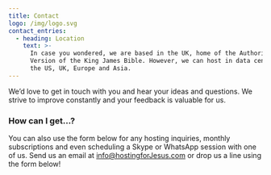 ```yaml
---
title: Contact
logo: /img/logo.svg
contact_entries:
  - heading: Location
    text: >-
      In case you wondered, we are based in the UK, home of the Authorized
      Version of the King James Bible. However, we can host in data centres in
      the US, UK, Europe and Asia.
---
```

We’d love to get in touch with you and hear your ideas and
questions. We strive to improve constantly and your feedback
is valuable for us.

<h3 class="f4 b lh-title mb2">How can I get…?</h3>

You can also use the form below for any hosting inquiries, monthly subscriptions and even scheduling a Skype or WhatsApp session with one of us. Send us an email at [info@hostingforJesus.com](info@hostingforJesus.com) or drop us a line using the form below!
